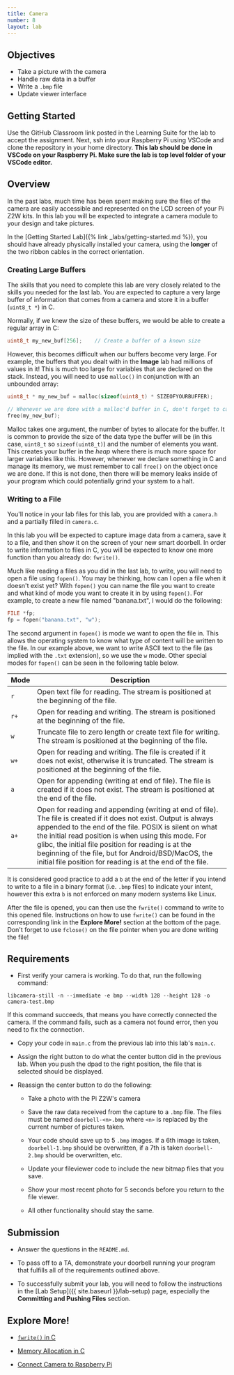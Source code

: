 ```yaml
---
title: Camera
number: 8
layout: lab
---
```


## Objectives

- Take a picture with the camera
- Handle raw data in a buffer
- Write a `.bmp` file
- Update viewer interface

## Getting Started

Use the GitHub Classroom link posted in the Learning Suite for the lab to accept the assignment. Next, ssh into your Raspberry Pi using VSCode and clone the repository in your home directory. **This lab should be done in VSCode on your Raspberry Pi. Make sure the lab is top level folder of your VSCode editor.**

## Overview

In the past labs, much time has been spent making sure the files of the camera are easily accessible and represented on the LCD screen of your Pi Z2W kits. In this lab you will be expected to integrate a camera module to your design and take pictures. 

In the [Getting Started Lab]({% link _labs/getting-started.md %}), you should have already physically installed your camera, using the **longer** of the two ribbon cables in the correct orientation.

### Creating Large Buffers
The skills that you need to complete this lab are very closely related to the skills you needed for the last lab. You are expected to capture a very large buffer of information that comes from a camera and store it in a buffer (`uint8_t *`) in C. 

Normally, if we knew the size of these buffers, we would be able to create a regular array in C:

```c
uint8_t my_new_buf[256];    // Create a buffer of a known size
```

However, this becomes difficult when our buffers become very large. For example, the buffers that you dealt with in the **Image** lab had millions of values in it! This is much too large for variables that are declared on the stack. Instead, you will need to use `malloc()` in conjunction with an unbounded array:

```c
uint8_t * my_new_buf = malloc(sizeof(uint8_t) * SIZEOFYOURBUFFER);

// Whenever we are done with a malloc'd buffer in C, don't forget to call the following line:
free(my_new_buf);
```

Malloc takes one argument, the number of bytes to allocate for the buffer. It is common to provide the size of the data type the buffer will be (in this case, `uint8_t` so `sizeof(uint8_t)`) and the number of elements you want. This creates your buffer in the *heap* where there is much more space for larger variables like this. However, whenever we declare something in C and manage its memory, we must remember to call `free()` on the object once we are done. If this is not done, then there will be memory leaks inside of your program which could potentially grind your system to a halt.

### Writing to a File
You'll notice in your lab files for this lab, you are provided with a `camera.h` and a partially filled in `camera.c`.

In this lab you will be expected to capture image data from a camera, save it to a file, and then show it on the screen of your new smart doorbell. In order to write information to files in C, you will be expected to know one more function than you already do: `fwrite()`.

Much like reading a files as you did in the last lab, to write, you will need to open a file using `fopen()`. You may be thinking, how can I open a file when it doesn't exist yet? With `fopen()` you can name the file you want to create and what kind of mode you want to create it in by using `fopen()`. For example, to create a new file named "banana.txt", I would do the following:

```c
FILE *fp;
fp = fopen("banana.txt", "w");
```

The second argument in `fopen()` is mode we want to open the file in. This allows the operating system to know what type of content will be written to the file. In our example above, we want to write ASCII text to the file (as implied with the `.txt` extension), so we use the `w` mode. Other special modes for `fopen()` can be seen in the following table below.

| Mode | Description                                                                                                                                                                                                                                                                                                                                                                                                     |
| ---- | --------------------------------------------------------------------------------------------------------------------------------------------------------------------------------------------------------------------------------------------------------------------------------------------------------------------------------------------------------------------------------------------------------------- |
| `r`  | Open text file for reading.  The stream is positioned at the beginning of the file.                                                                                                                                                                                                                                                                                                                             |
| `r+` | Open for reading and writing.  The stream is positioned at the beginning of the file.                                                                                                                                                                                                                                                                                                                           |
| `w`  | Truncate file to zero length or create text file for writing.  The stream is positioned at the beginning of the file.                                                                                                                                                                                                                                                                                           |
| `w+` | Open for reading and writing.  The file is created if it does not exist, otherwise it is truncated.  The stream is positioned at the beginning of the file.                                                                                                                                                                                                                                                     |
| `a`  | Open for appending (writing at end of file).  The file is created if it does not exist.  The stream is positioned at the end of the file.                                                                                                                                                                                                                                                                       |
| `a+` | Open for reading and appending (writing at end of file). The file is created if it does not exist.  Output is always appended to the end of the file.  POSIX is silent on what the initial read position is when using this mode. For glibc, the initial file position for reading is at the beginning of the file, but for Android/BSD/MacOS, the initial file position for reading is at the end of the file. |

It is considered good practice to add a `b` at the end of the letter if you intend to write to a file in a binary format (i.e. `.bmp` files) to indicate your intent, however this extra `b` is not enforced on many modern systems like Linux.

After the file is opened, you can then use the `fwrite()` command to write to this opened file. Instructions on how to use `fwrite()` can be found in the corresponding link in the **Explore More!** section at the bottom of the page. Don't forget to use `fclose()` on the file pointer when you are done writing the file!

## Requirements

- First verify your camera is working. To do that, run the following command:

```
libcamera-still -n --immediate -e bmp --width 128 --height 128 -o camera-test.bmp
```

If this command succeeds, that means you have correctly connected the camera. If the command fails, such as a camera not found error, then you need to fix the connection.
  
- Copy your code in `main.c` from the previous lab into this lab's `main.c`.

- Assign the right button to do what the center button did in the previous lab. When you push the dpad to the right position, the file that is selected should be displayed.

- Reassign the center button to do the following:
    - Take a photo with the Pi Z2W's camera
  
    - Save the raw data received from the capture to a `.bmp` file. The files must be named `doorbell-<n>.bmp` where `<n>` is replaced by the current number of pictures taken.
    
    - Your code should save up to 5 `.bmp` images. If a 6th image is taken, `doorbell-1.bmp` should be overwritten, if a 7th is taken `doorbell-2.bmp` should be overwritten, etc.

    - Update your fileviewer code to include the new bitmap files that you save.

    - Show your most recent photo for 5 seconds before you return to the file viewer.

    - All other functionality should stay the same.

## Submission

- Answer the questions in the `README.md`.

- To pass off to a TA, demonstrate your doorbell running your program that fulfills all of the requirements outlined above.

- To successfully submit your lab, you will need to follow the instructions in the [Lab Setup]({{ site.baseurl }}/lab-setup) page, especially the **Committing and Pushing Files** section.


## Explore More!

- [`fwrite()` in C](https://www.tutorialspoint.com/c_standard_library/c_function_fwrite.htm)

- [Memory Allocation in C](https://www.geeksforgeeks.org/dynamic-memory-allocation-in-c-using-malloc-calloc-free-and-realloc/)

- [Connect Camera to Raspberry Pi](https://www.arducam.com/raspberry-pi-camera-pinout/)
